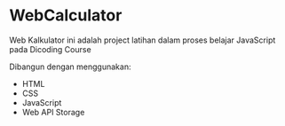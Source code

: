 # WebCalculator
 Web Kalkulator ini adalah project latihan dalam proses belajar JavaScript pada Dicoding Course

 Dibangun dengan menggunakan:
 - HTML
 - CSS
 - JavaScript
 - Web API Storage
